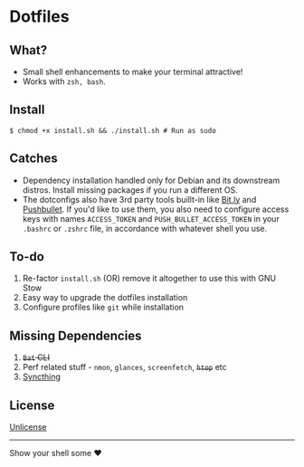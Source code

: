# Dotfiles

## What?
* Small shell enhancements to make your terminal attractive!
* Works with ```zsh, bash```.

## Install
```
$ chmod +x install.sh && ./install.sh # Run as sudo
```

## Catches
* Dependency installation handled only for Debian and its downstream distros. Install missing packages if you run a different OS.
* The dotconfigs also have 3rd party tools buillt-in like [Bit.ly]() and [Pushbullet](). If you'd like to use them, you also need to configure access keys with names ```ACCESS_TOKEN``` and ```PUSH_BULLET_ACCESS_TOKEN``` in your ```.bashrc``` or ```.zshrc``` file, in accordance with whatever shell you use.

## To-do

1. Re-factor `install.sh` (OR) remove it altogether to use this with GNU Stow
2. Easy way to upgrade the dotfiles installation
3. Configure profiles like `git` while installation

## Missing Dependencies

1. ~~`Bat` CLI~~
2. Perf related stuff - `nmon`, `glances`, `screenfetch`, ~~`htop`~~ etc
3. [Syncthing](https://syncthing.net/)

## License
[Unlicense](https://unlicense.org/)

----

Show your shell some :heart:

